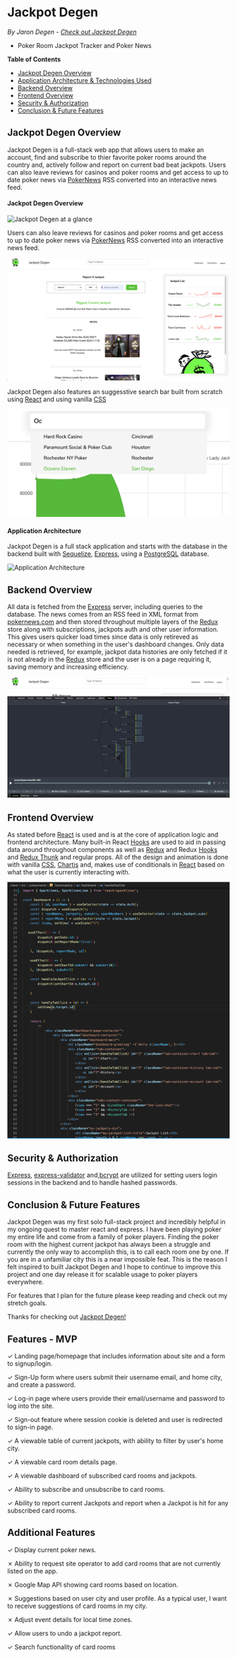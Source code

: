# Jackpot Degen
*By Jaron Degen - [Check out Jackpot Degen](http://jackpotdegen.com)*
- Poker Room Jackpot Tracker and Poker News

**Table of Contents**
* [Jackpot Degen Overview](#jackpot-jegen-overview)
* [Application Architecture & Technologies Used](#application-architecture) 
* [Backend Overview](#backend-overview)
* [Frontend Overview](#frontend-overview)
* [Security & Authorization](#security-&-authorization)
* [Conclusion & Future Features](#conclusion-&-future-features)

## Jackpot Degen Overview
Jackpot Degen is a full-stack web app that allows users to make an account, find and subscribe to thier favorite poker rooms around the country and, actively follow and report on current bad beat jackpots.  Users can also leave reviews for casinos and poker rooms and get access to up to date poker news via [PokerNews](https://www.pokernews.com/) RSS converted into an interactive news feed.

#### Jackpot Degen Overview
![Jackpot Degen at a glance](./readme-resources/demo.gif)

Users can also leave reviews for casinos and poker rooms and get access to up to date poker news via [PokerNews](https://www.pokernews.com/) RSS converted into an interactive news feed.

![Jackpot Degen at a glance](./readme-resources/news-feed.png)

Jackpot Degen also features an suggesstive search bar built from scratch using [React](https://reactjs.org/) and using vanilla [CSS](https://developer.mozilla.org/en-US/docs/Web/CSS)

![Jackpot Degen at a glance](./readme-resources/search-bar.png)

#### Application Architecture

Jackpot Degen is a full stack application and starts with the database in the backend built with [Sequelize](https://sequelize.org/master/manual/model-querying-basics.html), [Express](https://expressjs.com/), using a [PostgreSQL](https://www.postgresql.org/) database.

![Application Architecture](./Documentation/DB_Schema.png)

## Backend Overview
All data is fetched from the [Express](https://expressjs.com/) server, including queries to the database. The news comes from an RSS feed in  XML format from [pokernews.com](https://www.pokernews.com/) and then stored throughout multiple layers of the [Redux](https://redux.js.org/) store along with subscriptions, jackpots auth and other user information.  This gives users quicker load times since data is only retireved as necessary or when something in the user's dashboard changes.
Only data needed is retrieved, for example, jackpot data histories are only fetched if it is not already in the [Redux](https://redux.js.org/) store and the user is on a page requiring it, saving memory and increasing efficiency.  

![Backend Overview](./readme-resources/redux.png)

## Frontend Overview

As stated before [React](https://reactjs.org/) is used and is at the core of application logic and frontend architecture.  Many built-in React 
[Hooks](https://reactjs.org/docs/hooks-intro.html) are used to aid in passing data around throughout components as well as [Redux](https://redux.js.org/) and Redux [Hooks](https://react-redux.js.org/api/hooks) and [Redux Thunk](https://www.npmjs.com/package/redux-thunk) and regular props. All of the design and animation is done with vanilla [CSS](https://developer.mozilla.org/en-US/docs/Web/CSS), [Chartjs](https://www.chartjs.org/docs/latest/) and, makes use of conditionals in [React](https://reactjs.org/) based on what the user is currently interacting with.

![Frontend Overview](./readme-resources/jsx.png)

## Security & Authorization

[Express](https://expressjs.com/), [express-validator](https://express-validator.github.io/docs/) and,[bcrypt](https://www.npmjs.com/package/bcrypt) are utilized for setting users login sessions in the backend and to handle hashed passwords. 

## Conclusion & Future Features

Jackpot Degen was my first solo full-stack project and incredibly helpful in my ongoing quest to master react and express. I have been playing poker my entire life and come from a family of poker players.  Finding the poker room with the highest current jackpot has always been a struggle and currently the only way to accomplish this, is to call each room one by one.  If you are in a unfamiliar city this is a near impossible feat. This is the reason I felt inspired to built Jackpot Degen and I hope to continue to improve this project and one day release it for scalable usage to poker players everywhere.  

 For features that I plan for the future please keep reading and check out my stretch goals.

 Thanks for checking out [Jackpot Degen!](http://jackpotdegen.com)


 Features - MVP
--------------
&check; Landing page/homepage that includes information about site and a form to signup/login. 

&check; Sign-Up form where users submit their username email, and home city, and create a password.

&check; Log-in page where users provide their email/username and password to log into the site. 

&check; Sign-out feature where session cookie is deleted and user is redirected to sign-in page. 

&check; A viewable table of current jackpots, with ability to filter by user's home city.

&check; A viewable card room details page.  

&check; A viewable dashboard of subscribed card rooms and jackpots. 

&check; Ability to subscribe and unsubscribe to card rooms. 

&check; Ability to report current Jackpots and report when a Jackpot is hit for any subscribed card rooms. 

Additional Features
-------------------
&check; Display current poker news. 

&cross; Ability to request site operator to add card rooms that are not currently listed on the app.

&cross; Google Map API showing card rooms based on location.

&cross; Suggestions based on user city and user profile. As a typical user, I want to receive suggestions of card rooms in my city. 
 
&cross; Adjust event details for local time zones. 

&check; Allow users to undo a jackpot report. 

&check; Search functionality of card rooms
